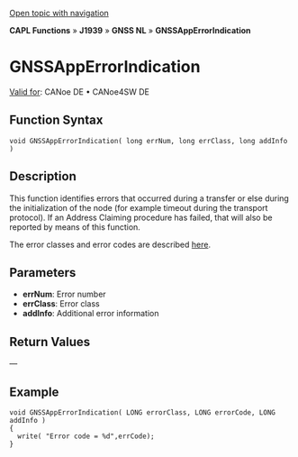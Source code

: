 [Open topic with navigation](../../../../../../CANoeDEFamily.htm#Topics/CAPLFunctions/J1939/GNSSNodeLayer/Functions/CAPLfunctionGNSSapperrorindication.md)

**CAPL Functions** » **J1939** » **GNSS NL** » **GNSSAppErrorIndication**

# GNSSAppErrorIndication

[Valid for](../../../../Shared/FeatureAvailability.md): CANoe DE • CANoe4SW DE

## Function Syntax

```plaintext
void GNSSAppErrorIndication( long errNum, long errClass, long addInfo )
```

## Description

This function identifies errors that occurred during a transfer or else during the initialization of the node (for example timeout during the transport protocol). If an Address Claiming procedure has failed, that will also be reported by means of this function.

The error classes and error codes are described [here](../CAPLfunctionsGNSSNLErrorCodesAppErrorIndication.md).

## Parameters

- **errNum**: Error number
- **errClass**: Error class
- **addInfo**: Additional error information

## Return Values

—

## Example

```plaintext
void GNSSAppErrorIndication( LONG errorClass, LONG errorCode, LONG addInfo )
{
  write( "Error code = %d",errCode);
}
```
